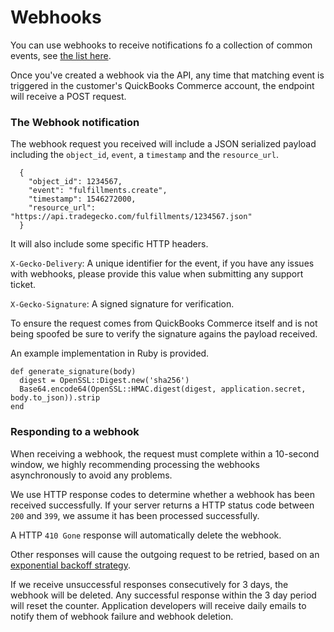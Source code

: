 # Webhooks

You can use webhooks to receive notifications fo a collection of common events, see [the list here](#list-of-available-events).

Once you've created a webhook via the API, any time that matching event is triggered in the customer's QuickBooks Commerce account, the endpoint will receive a POST request.

### The Webhook notification

The webhook request you received will include a JSON serialized payload including the
`object_id`, `event`, a `timestamp` and the `resource_url`.

```json--inline
  {
    "object_id": 1234567,
    "event": "fulfillments.create",
    "timestamp": 1546272000,
    "resource_url": "https://api.tradegecko.com/fulfillments/1234567.json"
  }
```

It will also include some specific HTTP headers.

`X-Gecko-Delivery`: A unique identifier for the event, if you have any issues with webhooks, please provide this value when submitting any support ticket.

`X-Gecko-Signature`: A signed signature for verification.

To ensure the request comes from QuickBooks Commerce itself and is not being spoofed be sure to verify the
signature agains the payload received.

An example implementation in Ruby is provided.

```ruby--inline
def generate_signature(body)
  digest = OpenSSL::Digest.new('sha256')
  Base64.encode64(OpenSSL::HMAC.digest(digest, application.secret, body.to_json)).strip
end
```


### Responding to a webhook
When receiving a webhook, the request must complete within a 10-second window, we highly recommending processing the webhooks asynchronously to avoid any problems.

We use HTTP response codes to determine whether a webhook has been received successfully.
If your server returns a HTTP status code between `200` and `399`, we assume it has been processed successfully.

A HTTP `410 Gone` response will automatically delete the webhook.

Other responses will cause the outgoing request to be retried, based on an [exponential backoff strategy](https://github.com/mperham/sidekiq/wiki/Error-Handling#automatic-job-retry).

If we receive unsuccessful responses consecutively for 3 days, the webhook will be deleted. Any successful response within the 3 day period will reset the counter.
Application developers will receive daily emails to notify them of webhook failure and webhook deletion.
